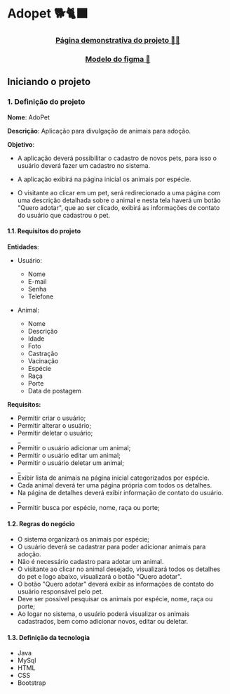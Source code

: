 # Adopet 🐕️🐈‍⬛️

<div align="center">
  <h3>
    <a href="https://joellhss.github.io/adopet-seminario/">
        Página demonstrativa do projeto 🧑‍💻️
    </a>
  </h3>
</div>

<div align="center">
  <h3>
    <a href="https://www.figma.com/file/Vj9j12iz8uPIHD7z1dHRfX/Pet-adoption-website-(Community)?node-id=0%3A1&t=S42XsRKm0qFGV8hm-1">
        Modelo do figma 🎨️
    </a>
  </h3>
</div>

## Iniciando o projeto

### 1. Definição do projeto
	
**Nome**: AdoPet
		
**Descrição**: Aplicação para divulgação de animais para adoção.
		
**Objetivo**:
	
- A aplicação deverá possibilitar o cadastro de novos pets, para isso o usuário deverá
	fazer um cadastro no sistema.
	
- A aplicação exibirá na página inicial os animais por espécie.
	
- O visitante ao clicar em um pet, será redirecionado a uma página com uma descrição detalhada sobre o animal e nesta tela haverá um botão "Quero adotar", que ao ser clicado, exibirá as informações de contato do usuário que cadastrou o pet.  

#### 1.1. Requisitos do projeto

**Entidades**:
	
- Usuário:
	- Nome
	- E-mail
	- Senha
	- Telefone 
				
- Animal:
	- Nome
	- Descrição
	- Idade
	- Foto
	- Castração
	- Vacinação
	- Espécie
	- Raça
	- Porte
	- Data de postagem	
		
**Requisitos:**
	
- Permitir criar o usuário;
- Permitir alterar o usuário;
- Permitir deletar o usuário;  
_   
- Permitir o usuário adicionar um animal;
- Permitir o usuário editar um animal;
- Permitir o usuário deletar um animal;  
_  
- Exibir lista de animais na página inicial categorizados por espécie.
- Cada animal deverá ter uma página própria com todos os detalhes.
- Na página de detalhes deverá exibir informação de contato do usuário.  
_	
- Permitir busca por espécie, nome, raça ou porte;
	
#### 1.2. Regras do negócio
- O sistema organizará os animais por espécie;
- O usuário deverá se cadastrar para poder adicionar animais para adoção.
- Não é necessário cadastro para adotar um animal.
- O visitante ao clicar no animal desejado, visualizará todos os detalhes do pet e logo abaixo, visualizará o botão "Quero adotar".
- O botão "Quero adotar" deverá exibir as informações de contato do usuário responsável pelo pet. 
- Deve ser possível pesquisar os animais por espécie, nome, raça ou porte;
- Ao logar no sistema, o usuário poderá visualizar os animais cadastrados, bem como adicionar novos, editar ou deletar. 
	
#### 1.3. Definição da tecnologia
- Java
- MySql
- HTML
- CSS
- Bootstrap